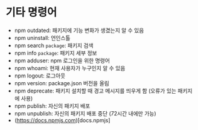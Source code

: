 # 기타 명령어
- npm outdated: 패키지에 기능 변화가 생겼는지 알 수 있음
- npm uninstall: 언인스톨
- npm search `package`: 패키지 검색
- npm info `package`: 패키지 세부 정보
- npm adduser: npm 로그인을 위한 명령어
- npm whoami: 현재 사용자가 누구인지 알 수 있음
- npm logout: 로그아웃
- npm version: package.json 버전을 올림
- npm deprecate: 패키지 설치할 때 경고 메시지를 띄우게 함 (오류가 있는 패키지에 사용)
- npm publish: 자신의 패키지 배포
- npm unpublish: 자신의 패키지 배포 중단 (72시간 내에만 가능)
- (https://docs.npmjs.com)[docs.npmjs]